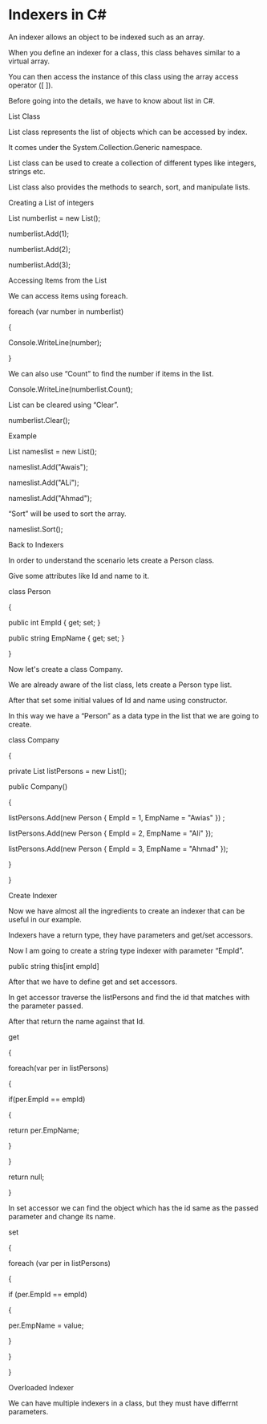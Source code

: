 # Indexers in C#

An indexer allows an object to be indexed such as an array.

When you define an indexer for a class, this class behaves similar to a
virtual array.

You can then access the instance of this class using the array access
operator ([ ]).

Before going into the details, we have to know about list in C#.

List Class

List class represents the list of objects which can be accessed by
index.

It comes under the System.Collection.Generic namespace.

List class can be used to create a collection of different types like
integers, strings etc.

List class also provides the methods to search, sort, and manipulate
lists.

Creating a List of integers

List<int> numberlist = new List<int>();

numberlist.Add(1);

numberlist.Add(2);

numberlist.Add(3);

Accessing Items from the List

We can access items using foreach.

foreach (var number in numberlist)

{

Console.WriteLine(number);

}

We can also use “Count” to find the number if items in the list.

Console.WriteLine(numberlist.Count);

List can be cleared using “Clear”.

numberlist.Clear();

Example

List<string> nameslist = new List<string>();

nameslist.Add("Awais");

nameslist.Add("ALi");

nameslist.Add("Ahmad");

“Sort” will be used to sort the array.

nameslist.Sort();

Back to Indexers

In order to understand the scenario lets create a Person class.

Give some attributes like Id and name to it.

class Person

{

public int EmpId { get; set; }

public string EmpName { get; set; }

}

Now let's create a class Company.

We are already aware of the list class, lets create a Person type list.

After that set some initial values of Id and name using constructor.

In this way we have a “Person” as a data type in the list that we are
going to create.

class Company

{

private List<Person> listPersons = new List<Person>();

public Company()

{

listPersons.Add(new Person { EmpId = 1, EmpName = "Awias" }) ;

listPersons.Add(new Person { EmpId = 2, EmpName = "Ali" });

listPersons.Add(new Person { EmpId = 3, EmpName = "Ahmad" });

}

}

Create Indexer

Now we have almost all the ingredients to create an indexer that can
be useful in our example.

Indexers have a return type, they have parameters and get/set
accessors.

Now I am going to create a string type indexer with parameter
“EmpId”.

public string this[int empId]

After that we have to define get and set accessors.

In get accessor traverse the listPersons and find the id that matches
with the parameter passed.

After that return the name against that Id.

get

{

foreach(var per in listPersons)

{

if(per.EmpId == empId)

{

return per.EmpName;

}

}

return null;

}

In set accessor we can find the object which has the id same as the
passed parameter and change its name.

set

{

foreach (var per in listPersons)

{

if (per.EmpId == empId)

{

per.EmpName = value;

}

}

}

Overloaded Indexer

We can have multiple indexers in a class, but they must have differrnt
parameters.
